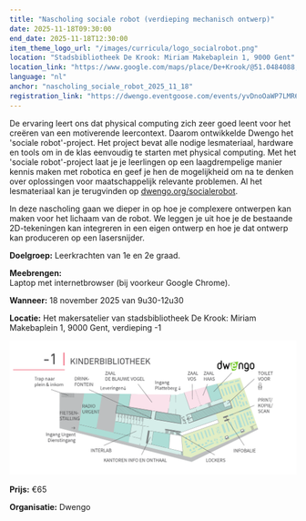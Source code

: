 ```yaml
---
title: "Nascholing sociale robot (verdieping mechanisch ontwerp)"
date: 2025-11-18T09:30:00
end_date: 2025-11-18T12:30:00
item_theme_logo_url: "/images/curricula/logo_socialrobot.png"
location: "Stadsbibliotheek De Krook: Miriam Makebaplein 1, 9000 Gent"
location_link: "https://www.google.com/maps/place/De+Krook/@51.0484088,3.7261741,17z/data=!3m1!4b1!4m6!3m5!1s0x47c3714effffffff:0x9b1a2c7f1cb8c825!8m2!3d51.0484088!4d3.728749!16s%2Fg%2F1hc0gcm5l?entry=ttu&g_ep=EgoyMDI1MDYxMS4wIKXMDSoASAFQAw%3D%3D"
language: "nl"
anchor: "nascholing_sociale_robot_2025_11_18"
registration_link: "https://dwengo.eventgoose.com/events/yvDnoOaWP7LMR6p9"
---
```


De ervaring leert ons dat physical computing zich zeer goed leent voor het creëren van een motiverende leercontext. Daarom ontwikkelde Dwengo het 'sociale robot'-project. Het project bevat alle nodige lesmateriaal, hardware en tools om in de klas eenvoudig te starten met physical computing. Met het 'sociale robot'-project laat je je leerlingen op een laagdrempelige manier kennis maken met robotica en geef je hen de mogelijkheid om na te denken over oplossingen voor maatschappelijk relevante problemen. Al het lesmateriaal kan je terugvinden op [dwengo.org/socialerobot](https://dwengo.org/socialerobot).

In deze nascholing gaan we dieper in op hoe je complexere ontwerpen kan maken voor het lichaam van de robot. We leggen je uit hoe je de bestaande 2D-tekeningen kan integreren in een eigen ontwerp en hoe je dat ontwerp kan produceren op een lasersnijder.


**Doelgroep:** Leerkrachten van 1e en 2e graad.

**Meebrengen:** <br>
Laptop met internetbrowser (bij voorkeur Google Chrome).

**Wanneer:** 18 november 2025 van 9u30-12u30

**Locatie:** Het makersatelier van stadsbibliotheek De Krook: Miriam Makebaplein 1, 9000 Gent, verdieping -1

![Plan naar het makersattelier](/images/events/2025/plan_de_krook_dwengo.png)

**Prijs:** €65

**Organisatie:** Dwengo